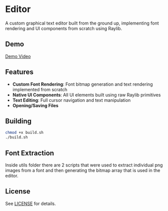 # Editor

A custom graphical text editor built from the ground up, implementing font rendering and UI components from scratch using Raylib.

## Demo

[Demo Video](screenshots/first.gif)

## Features

- **Custom Font Rendering**: Font bitmap generation and text rendering implemented from scratch
- **Native UI Components**: All UI elements built using raw Raylib primitives
- **Text Editing**: Full cursor navigation and text manipulation
- **Opening/Saving Files**

## Building

```bash
chmod +x build.sh
./build.sh
```

## Font Extraction

Inside utils folder there are 2 scripts that were used to extract individual png images from a font and then generating the bitmap array that is used in the editor.


## License

See [LICENSE](LICENSE) for details.